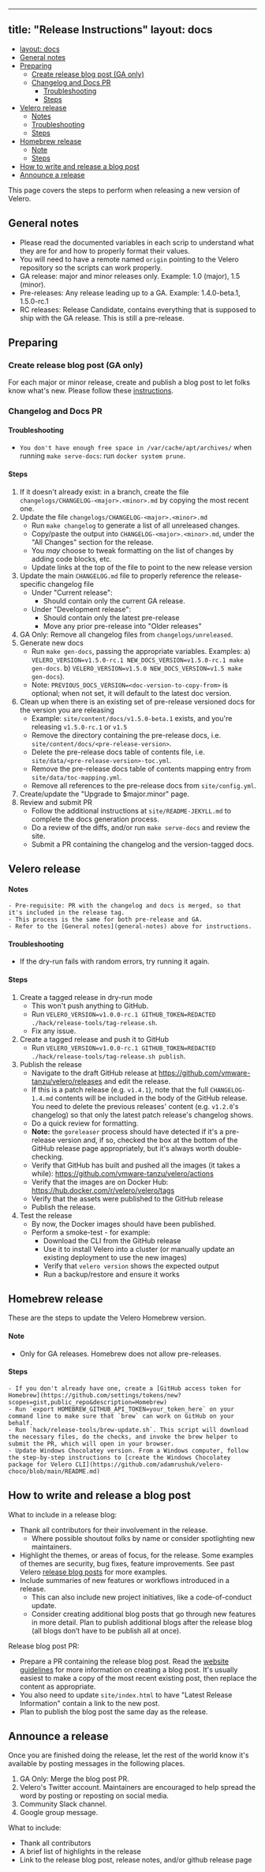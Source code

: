 
---
title: "Release Instructions"
layout: docs
---

- [layout: docs](#layout-docs)
- [General notes](#general-notes)
- [Preparing](#preparing)
  - [Create release blog post (GA only)](#create-release-blog-post-ga-only)
  - [Changelog and Docs PR](#changelog-and-docs-pr)
    - [Troubleshooting](#troubleshooting)
    - [Steps](#steps)
- [Velero release](#velero-release)
    - [Notes](#notes)
    - [Troubleshooting](#troubleshooting-1)
    - [Steps](#steps-1)
- [Homebrew release](#homebrew-release)
    - [Note](#note)
    - [Steps](#steps-2)
- [How to write and release a blog post](#how-to-write-and-release-a-blog-post)
- [Announce a release](#announce-a-release)

This page covers the steps to perform when releasing a new version of Velero.

## General notes
- Please read the documented variables in each scrip to understand what they are for and how to properly format their values.
- You will need to have a remote named `origin` pointing to the Velero repository so the scripts can work properly.
- GA release: major and minor releases only. Example: 1.0 (major), 1.5 (minor).
- Pre-releases: Any release leading up to a GA. Example: 1.4.0-beta.1, 1.5.0-rc.1
- RC releases: Release Candidate, contains everything that is supposed to ship with the GA release. This is still a pre-release.

## Preparing

### Create release blog post (GA only)
For each major or minor release, create and publish a blog post to let folks know what's new. Please follow these [instructions](Instructions-to-write-and-release-a-blog-post).

### Changelog and Docs PR
#### Troubleshooting
- `You don't have enough free space in /var/cache/apt/archives/` when running `make serve-docs`: run `docker system prune`.

#### Steps
1.  If it doesn't already exist: in a branch, create the file `changelogs/CHANGELOG-<major>.<minor>.md` by copying the most recent one.
2.  Update the file `changelogs/CHANGELOG-<major>.<minor>.md`
	- Run `make changelog` to generate a list of all unreleased changes.
    - Copy/paste the output into `CHANGELOG-<major>.<minor>.md`, under the "All Changes" section for the release. 
	- You *may* choose to tweak formatting on the list of changes by adding code blocks, etc.
	- 	Update links at the top of the file to point to the new release version
3.  Update the main `CHANGELOG.md` file to properly reference the release-specific changelog file
	- Under "Current release": 
	    - Should contain only the current GA release.
    - Under "Development release": 
	    - Should contain only the latest pre-release
	    - Move any prior pre-release into "Older releases"
4. GA Only: Remove all changelog files from `changelogs/unreleased`.
5. Generate new docs
	- Run `make gen-docs`, passing the appropriate variables. Examples:
		a) `VELERO_VERSION=v1.5.0-rc.1 NEW_DOCS_VERSION=v1.5.0-rc.1 make gen-docs`.
		b) `VELERO_VERSION=v1.5.0 NEW_DOCS_VERSION=v1.5 make gen-docs`).
	- Note: `PREVIOUS_DOCS_VERSION=<doc-version-to-copy-from>` is optional; when not set, it will default to the latest doc version.
6. Clean up when there is an existing set of pre-release versioned docs for the version you are releasing
	- Example: `site/content/docs/v1.5.0-beta.1` exists, and you're releasing `v1.5.0-rc.1` or `v1.5`
    - Remove the directory containing the pre-release docs, i.e. `site/content/docs/<pre-release-version>`.
    - Delete the pre-release docs table of contents file, i.e. `site/data/<pre-release-version>-toc.yml`.
    - Remove the pre-release docs table of contents mapping entry from `site/data/toc-mapping.yml`.
    - Remove all references to the pre-release docs from `site/config.yml`.
7. Create/update the "Upgrade to $major.minor" page.
8. Review and submit PR
	- Follow the additional instructions at `site/README-JEKYLL.md` to complete the docs generation process.
	- Do a review of the diffs, and/or run `make serve-docs` and review the site.
	- Submit a PR containing the changelog and the version-tagged docs.

## Velero release
#### Notes
	- Pre-requisite: PR with the changelog and docs is merged, so that it's included in the release tag.
	- This process is the same for both pre-release and GA.
	- Refer to the [General notes](general-notes) above for instructions.

#### Troubleshooting
- If the dry-run fails with random errors, try running it again.

#### Steps
1.  Create a tagged release in dry-run mode
	- This won't push anything to GitHub.
	- Run `VELERO_VERSION=v1.0.0-rc.1 GITHUB_TOKEN=REDACTED ./hack/release-tools/tag-release.sh`.
	- Fix any issue.
2. Create a tagged release and push it to GitHub
	- Run `VELERO_VERSION=v1.0.0-rc.1 GITHUB_TOKEN=REDACTED ./hack/release-tools/tag-release.sh publish`.
3. Publish the release
	- Navigate to the draft GitHub release at https://github.com/vmware-tanzu/velero/releases and edit the release.
	- If this is a patch release (e.g. `v1.4.1`), note that the full `CHANGELOG-1.4.md` contents will be included in the body of the GitHub release. You need to delete the previous releases' content (e.g. `v1.2.0`'s changelog) so that only the latest patch release's changelog shows.
	- Do a quick review for formatting. 
	- **Note:** the `goreleaser` process should have detected if it's a pre-release version and, if so, checked the box at the bottom of the GitHub release page appropriately, but it's always worth double-checking.
	- Verify that GitHub has built and pushed all the images (it takes a while): https://github.com/vmware-tanzu/velero/actions
	- Verify that the images are on Docker Hub: https://hub.docker.com/r/velero/velero/tags
	- Verify that the assets were published to the GitHub release
	- Publish the release.
4.  Test the release
	- By now, the Docker images should have been published. 
	- Perform a smoke-test - for example:
		- Download the CLI from the GitHub release
	    - Use it to install Velero into a cluster (or manually update an existing deployment to use the new images)
	    - Verify that `velero version` shows the expected output
	    - Run a backup/restore and ensure it works

## Homebrew release
These are the steps to update the Velero Homebrew version.

#### Note 
- Only for GA releases. Homebrew does not allow pre-releases.

#### Steps
	- If you don't already have one, create a [GitHub access token for Homebrew](https://github.com/settings/tokens/new?scopes=gist,public_repo&description=Homebrew)
	- Run `export HOMEBREW_GITHUB_API_TOKEN=your_token_here` on your command line to make sure that `brew` can work on GitHub on your behalf.
	- Run `hack/release-tools/brew-update.sh`. This script will download the necessary files, do the checks, and invoke the brew helper to submit the PR, which will open in your browser.
	- Update Windows Chocolatey version. From a Windows computer, follow the step-by-step instructions to [create the Windows Chocolatey package for Velero CLI](https://github.com/adamrushuk/velero-choco/blob/main/README.md)

## How to write and release a blog post
What to include in a release blog:
* Thank all contributors for their involvement in the release.
  * Where possible shoutout folks by name or consider spotlighting new maintainers.
* Highlight the themes, or areas of focus, for the release. Some examples of themes are security, bug fixes, feature improvements. See past Velero [release blog posts][1] for more examples.
* Include summaries of new features or workflows introduced in a release.
  * This can also include new project initiatives, like a code-of-conduct update.
  * Consider creating additional blog posts that go through new features in more detail. Plan to publish additional blogs after the release blog (all blogs don’t have to be publish all at once).

Release blog post PR:
* Prepare a PR containing the release blog post. Read the [website guidelines][2] for more information on creating a blog post. It's usually easiest to make a copy of the most recent existing post, then replace the content as appropriate.
* You also need to update `site/index.html` to have "Latest Release Information" contain a link to the new post.
* Plan to publish the blog post the same day as the release.

## Announce a release

Once you are finished doing the release, let the rest of the world know it's available by posting messages in the following places.
1.  GA Only: Merge the blog post PR.
2. Velero's Twitter account. Maintainers are encouraged to help spread the word by posting or reposting on social media.
3. Community Slack channel.
4. Google group message.

What to include:
* Thank all contributors
* A brief list of highlights in the release
* Link to the release blog post, release notes, and/or github release page

[1]: https://velero.io/blog
[2]: website-guidelines.md

